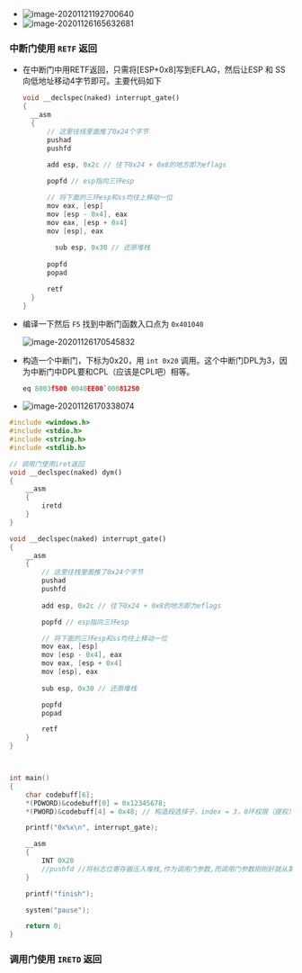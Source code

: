 + ![image-20201121192700640](https://cdn.jsdelivr.net/gh/smallzhong/picgo-pic-bed/image-20201121192700640.png)
+ ![image-20201126165632681](https://cdn.jsdelivr.net/gh/smallzhong/picgo-pic-bed/image-20201126165632681.png)





### 中断门使用 `RETF` 返回

+ 在中断门中用RETF返回，只需将[ESP+0x8]写到EFLAG，然后让ESP 和 SS向低地址移动4字节即可。主要代码如下

  ```cpp
  void __declspec(naked) interrupt_gate()
  {
  	__asm
  	{
  		// 这里往栈里面推了0x24个字节
  		pushad
  		pushfd
  	
  		add esp, 0x2c // 往下0x24 + 0x8的地方即为eflags
  
  		popfd // esp指向三环esp
  
  		// 将下面的三环esp和ss均往上移动一位
  		mov eax, [esp]
  		mov [esp - 0x4], eax
  		mov eax, [esp + 0x4]
  		mov [esp], eax
  		
          sub esp, 0x30 // 还原堆栈
              
  		popfd
  		popad
  
  		retf
  	}
  }
  ```

+ 编译一下然后 `F5` 找到中断门函数入口点为 `0x401040`

  ![image-20201126170545832](https://cdn.jsdelivr.net/gh/smallzhong/picgo-pic-bed/image-20201126170545832.png)

+ 构造一个中断门，下标为0x20，用 `int 0x20` 调用。这个中断门DPL为3，因为中断门中DPL要和CPL（应该是CPL吧）相等。

  ```cpp
  eq 8003f500 0040EE00`00081250
  ```

  





+ ![image-20201126170338074](https://cdn.jsdelivr.net/gh/smallzhong/picgo-pic-bed/image-20201126170338074.png)

```cpp
#include <windows.h>
#include <stdio.h>
#include <string.h>
#include <stdlib.h>

// 调用门使用iret返回
void __declspec(naked) dym()
{
	__asm
	{
		iretd
	}
}

void __declspec(naked) interrupt_gate()
{
	__asm
	{
		// 这里往栈里面推了0x24个字节
		pushad
		pushfd
	
		add esp, 0x2c // 往下0x24 + 0x8的地方即为eflags

		popfd // esp指向三环esp

		// 将下面的三环esp和ss均往上移动一位
		mov eax, [esp]
		mov [esp - 0x4], eax
		mov eax, [esp + 0x4]
		mov [esp], eax
		
		sub esp, 0x30 // 还原堆栈

		popfd
		popad

		retf
	}
}



int main()
{
	char codebuff[6];
	*(PDWORD)&codebuff[0] = 0x12345678;
	*(PWORD)&codebuff[4] = 0x48; // 构造段选择子，index = 3，0环权限（提权）

	printf("0x%x\n", interrupt_gate);

	__asm
    {
		INT 0X20
        //pushfd //将标志位寄存器压入堆栈,作为调用门参数,而调用门参数刚刚好就从第3个位置分配,与中断门的EFLAGE寄存器位置相同
    }

	printf("finish");

	system("pause");

	return 0;
}
```



### 调用门使用 `IRETD` 返回

